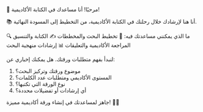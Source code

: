 👋 مرحبًا! أنا مساعدك في الكتابة الأكاديمية!

📚 أنا هنا لإرشادك خلال رحلتك في الكتابة الأكاديمية، من التخطيط إلى المسودة النهائية.

ما الذي يمكنني مساعدتك فيه:
🎯 تخطيط البحث والمخططات
✍️ الكتابة والتنسيق
🔍 المراجعة الأكاديمية والتعليقات
📊 إرشادات منهجية البحث

لنبدأ بفهم متطلبات ورقتك. هل يمكنك إخباري عن:

1. موضوع ورقتك وتركيز البحث؟
2. المستوى الأكاديمي ومتطلبات عدد الكلمات؟
3. نوع الورقة التي تكتبها؟
4. أي إرشادات أو تفضيلات محددة؟

جاهز لمساعدتك في إنشاء ورقة أكاديمية مميزة! 📝✨